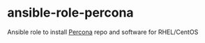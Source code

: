 # ansible-role-percona

Ansible role to install [Percona](https://www.percona.com/) repo and software for RHEL/CentOS
